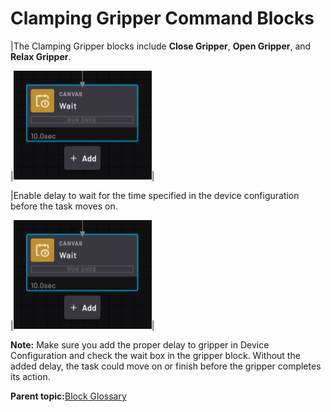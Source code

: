 # Clamping Gripper Command Blocks

|The Clamping Gripper blocks include **Close Gripper**, **Open Gripper**, and **Relax Gripper**.

|![](../Images/TaskCanvasBlockGlossary/Canvas-Block-Wait.png)|

|Enable delay to wait for the time specified in the device configuration before the task moves on.

|![](../Images/TaskCanvasBlockGlossary/Canvas-Block-Wait.png)|

**Note:** Make sure you add the proper delay to gripper in Device Configuration and check the wait box in the gripper block. Without the added delay, the task could move on or finish before the gripper completes its action.

**Parent topic:**[Block Glossary](../TaskCanvasBlockGlossary/BlockGlossaryOverview.md)

